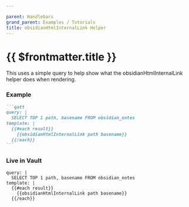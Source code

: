 ```yaml
---

parent: Handlebars
grand_parent: Examples / Tutorials
title: obsidianHtmlInternalLink Helper
---
```

# {{ $frontmatter.title }}

This uses a simple query to help show what the obsidianHtmlInternalLink helper does when rendering.

### Example

````markdown
```qatt
query: |
  SELECT TOP 1 path, basename FROM obsidian_notes
template: |
  {{#each result}}
    {{obsidianHtmlInternalLink path basename}}
  {{/each}}
```
````

### Live in Vault

```qatt
query: |
  SELECT TOP 1 path, basename FROM obsidian_notes
template: |
  {{#each result}}
    {{obsidianHtmlInternalLink path basename}}
  {{/each}}
```